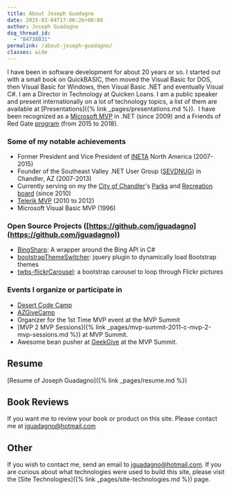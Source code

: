 ```yaml
---
title: About Joseph Guadagno
date: 2015-03-04T17:06:26+00:00
author: Joseph Guadagno
dsq_thread_id:
  - "84738031"
permalink: /about-joseph-guadagno/
classes: wide
---
```

I have been in software development for about 20 years or so. I started out with a small book on QuickBASIC, then moved the Visual Basic for DOS, then Visual Basic for Windows, then Visual Basic .NET and eventually Visual C#. I am a Director in Technology at Quicken Loans. I am a public speaker and present internationally on a lot of technology topics, a list of them are available at [Presentations]({% link _pages/presentations.md %}).  I have been recognized as a [Microsoft MVP](http://jjg.me/MVPLink) in .NET (since 2009) and a Friends of Red Gate [program](http://www.red-gate.com/community/friends-of-rg) (from 2015 to 2018).

### Some of my notable achievements

* Former President and Vice President of [INETA](http://ineta.org/) North America (2007-2015)
* Founder of the Southeast Valley .NET User Group ([SEVDNUG](http://sevdnug.org/home.aspx)) in Chandler, AZ (2007-2013)
* Currently serving on my the [City of Chandler](http://www.chandleraz.gov/)'s [Parks](http://www.chandleraz.gov/default.aspx?pageid=287) and [Recreation](http://www.chandleraz.gov/default.aspx?pageid=732) [board](http://www.chandleraz.gov/default.aspx?pageid=268) (since 2010)
* [Telerik MVP](http://www.telerik.com/community/client-profile.aspx?cId=187651) (2010 to 2012)
* Microsoft Visual Basic MVP (1996)

### Open Source Projects ([https://github.com/jguadagno](https://github.com/jguadagno))

* [BingSharp](http://bingsharp.codeplex.com/): A wrapper around the Bing API in C#
* [bootstrapThemeSwitcher](https://github.com/jguadagno/bootstrapThemeSwitcher): jquery plugin to dynamically load Bootstrap themes
* [twbs-flickrCarousel](https://github.com/jguadagno/twbs-flickrCarousel): a bootstrap carousel to loop through Flickr pictures

### Events I organize or participate in

* [Desert Code Camp](https://desertcodecamp.com/)
* [AZGiveCamp](http://azgivecamp.org/)
* Organizer for the 1st Time MVP event at the MVP Summit
* [MVP 2 MVP Sessions]({% link _pages/mvp-summit-2011-c-mvp-2-mvp-sessions.md %}) at MVP Summit.
* Awesome bean pusher at [GeekGive](http://geekgive.org/project/mvpsummit2012.aspx) at the MVP Summit.

## Resume

[Resume of Joseph Guadagno]({% link _pages/resume.md %})

## Book Reviews

If you want me to review your book or product on this site. Please contact me at [jguadagno@hotmail.com](mailto:jguadagno@hotmail.com?Subject=%27Product%20Review%20Request%27 "Send me an email")

## Other

If you wish to contact me, send an email to [jguadagno@hotmail.com](mailto:jguadagno@hotmail.com). If you are curious about what technologies were used to build this site, please visit the [Site Technologies]({% link _pages/site-technologies.md %}) page.